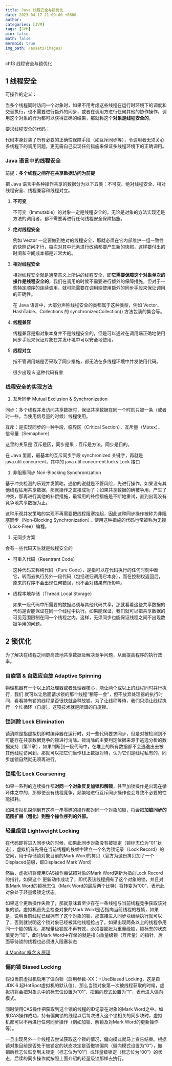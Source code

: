 ```yaml
---
title: Java 线程安全与锁优化
date: 2023-04-17 21:09:00 +0800
author: 
categories: [JVM]
tags: [JVM]
pin: false
math: false
mermaid: true
img_path: /assets/images/
---
```


ch13 线程安全与锁优化

## 1 线程安全

可操作的定义：

当多个线程同时访问一个对象时，如果不用考虑这些线程在运行时环境下的调度和交替执行，也不需要进行额外的同步，或者在调用方进行任何其他的协作操作，调用这个对象的行为都可以获得正确的结果，那就称这个**对象是线程安全的**。

要求线程安全的代码：

代码本身封装了所有必要的正确性保障手段（如互斥同步等），令调用者无须关心多线程下的调用问题，更无需自己实现任何措施来保证多线程环境下的正确调用。

### Java 语言中的线程安全

前提：**多个线程之间存在共享数据访问为前提**

把 Java 语言中各种操作共享的数据分为以下五类：不可变、绝对线程安全、相对线程安全、线程兼容和线程对立。

1. **不可变**
    
    不可变（Immutable）的对象一定是线程安全的，无论是对象的方法实现还是方法的调用者，都不需要再进行任何线程安全保障措施。
    
2. **绝对线程安全**
    
    例如 Vector 一定要做到绝对的线程安全，那就必须在它内部维护一组一致性的快照访问才行，每次对其中元素进行改动都要产生新的快照，这样要付出的时间和空间成本都是非常大的。
    
3. **相对线程安全**
    
    相对线程安全就是通常意义上所讲的线程安全，即**它需要保障这个对象单次的操作是线程安全的**，我们在调用的时候不需要进行额外的保障措施，但对于一些特定顺序的连续调用，就可能需要在调用端使用额外的同步手段来保证调用的正确性。
    
    在 Java 语言中，大部分声称线程安全的类都属于这种类型，例如 Vector、HashTable、Collections 的 synchronizedCollection() 方法包装的集合等。
    
4. **线程兼容**
    
    线程兼容是指对象本身并不是线程安全的，但是可以通过在调用端正确地使用同步手段来保证对象在并发环境中可以安全地使用。
    
5. **线程对立**
    
    指不管调用端是否采取了同步措施，都无法在多线程环境中并发使用代码。
    
    很少出现 & 这种代码有害
    

### 线程安全的实现方法

1. 互斥同步 Mutual Exclusion & Synchronization

同步：多个线程并发访问共享数据时，保证共享数据在同一个时刻只被一条（或者时一些，当使用信号量的时候）线程使用。

互斥：是实现同步的一种手段，临界区（Critical Section）、互斥量（Mutex）、信号量（Semaphore）

这里的关系是 互斥是因，同步是果；互斥是方法，同步是目的。

在 Java 里面，最基本的互斥同步手段 synchronized 关键字，再就是 java.util.concurrent，其中的 java.util.concurrent.locks.Lock 接口

1. 非阻塞同步 Non-Blocking Synchronization

基于冲突检测的乐观并发策略，通俗的说就是不管风险，先进行操作，如果没有其他线程征用共享数据，那就操作之直接成功了；如果共享数据的确被争用，产生了冲突，那再进行其他的补偿措施，最常用的补偿措施是不断地重试，直到出现没有竞争地共享数据为止。

这种乐观并发策略的实现不再需要把线程阻塞挂起，因此这种同步操作被称为非阻塞同步（Non-Blocking Synchronization），使用这种措施的代码也常被称为无锁（Lock-Free）编程。

1. 无同步方案

会有一些代码天生就是线程安全的

- 可重入代码（Reentrant Code）
    
    这种代码又称纯代码（Pure Code），是指可以在代码执行的任何时刻中断它，转而去执行另外一段代码（包括递归调用它本身），而在控制权返回后，原来的程序不会出现任何错误，也不会对结果有所影响。
    
- 线程本地存储（Thread Local Storage）
    
    如果一段代码中所需要的数据必须与其他代码共享，那就看看这些共享数据的代码是否能保证在同一个线程中执行。如果能保证，我们就可以把共享数据的可见范围限制在同一个线程之内，这样，无须同步也能保证线程之间不出现数据争用的问题。
    

## 2 锁优化

为了解决在线程之间更高效地共享数据及解决竞争问题，从而提高程序的执行效率。

### 自旋锁 & 自适应自旋 Adaptive Spinning

物理机器有一个以上的处理器或者处理器核心，能让两个或以上的线程同时并行执行，我们
就可以让后面请求锁的那个线程“稍等一会”，但不放弃处理器的执行时间，看看持有锁的线程是否很快就会释放锁。为了让线程等待，我们只须让线程执行一个忙循环（自旋），这项技术就是所谓的自旋锁。

### 锁消除 Lock Elimination

锁消除是指虚拟机即时编译器在运行时，对一些代码要求同步，但是对被检测到不可能存在共享数据竞争的锁进行消除。锁消除的主要判定依据来源于逃逸分析的数据支持（第11章），如果判断到一段代码中，在堆上的所有数据都不会逃逸出去被其他线程访问到，那就可以把它们当作栈上数据对待，认为它们是线程私有的，同步加锁自然就无须再进行。

### 锁粗化 Lock Coarsening

如果一系列的连续操作都**对同一个对象反复加锁和解锁**，甚至加锁操作是出现在循环体之中的，那即使没有线程竞争，频繁地进行互斥同步操作也会导致不必要的性能损耗。

如果虚拟机探测到有这样一串零碎的操作都对同一个对象加锁，将会把**加锁同步的范围扩展（粗化）到整个操作序列的外部。**

### 轻量级锁 Lightweight Locking

在代码即将进入同步块的时候，如果此同步对象没有被锁定（锁标志位为“01”状态），虚拟机首先将在当前线程的栈帧中建立一个名为锁记录（Lock Record）的空间，用于存储锁对象目前的Mark Word的拷贝（官方为这份拷贝加了一个Displaced前缀，即Displaced Mark Word）

然后，虚拟机将使用CAS操作尝试把对象的Mark Word更新为指向Lock Record的指针。如果这个
更新动作成功了，即代表该线程拥有了这个对象的锁，并且对象Mark Word的锁标志位（Mark Word的最后两个比特）将转变为“00”，表示此对象处于轻量级锁定状态。

如果这个更新操作失败了，那就意味着至少存在一条线程与当前线程竞争获取该对象的锁。虚拟机首先会检查对象的Mark Word是否指向当前线程的栈帧，如果是，说明当前线程已经拥有了这个对象的锁，那直接进入同步块继续执行就可以了，否则就说明这个锁对象已经被其他线程抢占了。如果出现两条以上的线程争用同一个锁的情况，那轻量级锁就不再有效，必须要膨胀为重量级锁，锁标志的状态值变为“10”，此时Mark Word中存储的就是指向重量级锁（互斥量）的指针，后面等待锁的线程也必须进入阻塞状态

[4 Monitor 概念 & 原理](https://www.notion.so/4-Monitor-03a01a9f422549bcb64eab5a93fa7c28?pvs=21) 

### 偏向锁 Biased Locking

假设当前虚拟机启用了偏向锁（启用参数-XX：+UseBiased Locking，这是自 JDK 6 起HotSpot虚拟机的默认值），那么当锁对象第一次被线程获取的时候，虚拟机将会把对象头中的标志位设置为“01”、把偏向模式设置为“1”，表示进入偏向模式。

同时使用CAS操作把获取到这个锁的线程的ID记录在对象的Mark Word之中。如果CAS操作成功，持有偏向锁的线程以后每次进入这个锁相关的同步块时，虚拟机都可以不再进行任何同步操作（例如加锁、解锁及对Mark Word的更新操作等）。

一旦出现另外一个线程去尝试获取这个锁的情况，偏向模式就马上宣告结束。根据锁对象目前是否处于被锁定的状态决定是否撤销偏向（偏向模式设置为“0”），撤销后标志位恢复到未锁定（标志位为“01”）或轻量级锁定（标志位为“00”）的状态，后续的同步操作就按照上面介绍的轻量级锁那样去执行。